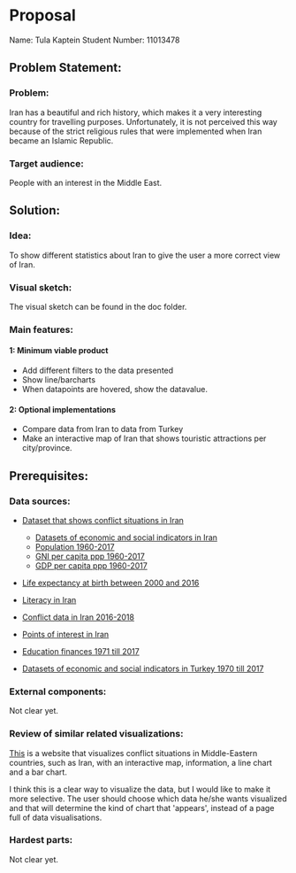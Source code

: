 # Proposal

Name: Tula Kaptein
Student Number: 11013478

## Problem Statement:
### Problem:
Iran has a beautiful and rich history, which makes it a very interesting country
for travelling purposes. Unfortunately, it is not perceived this way because of
the strict religious rules that were implemented when Iran became an Islamic
Republic.

### Target audience:
People with an interest in the Middle East.

## Solution:
### Idea:
To show different statistics about Iran to give the user a more correct view of
Iran.

### Visual sketch:
The visual sketch can be found in the doc folder.
### Main features:
#### 1: Minimum viable product
+ Add different filters to the data presented
+ Show line/barcharts
+ When datapoints are hovered, show the datavalue.

#### 2: Optional implementations
+ Compare data from Iran to data from Turkey
+ Make an interactive map of Iran that shows touristic attractions per city/province.

## Prerequisites:
### Data sources:
* [Dataset that shows conflict situations in Iran](https://www.acleddata.com/data/)

  * [Datasets of economic and social indicators in Iran](https://data.world/hdx/e2596787-a8e5-4b29-8527-57e77817c4ce/workspace/intro)
  * [Population 1960-2017](https://data.world/hdx/e2596787-a8e5-4b29-8527-57e77817c4ce/workspace/file?filename=population-total-11.json)
  * [GNI per capita ppp 1960-2017](https://data.world/hdx/e2596787-a8e5-4b29-8527-57e77817c4ce/workspace/file?filename=gni-per-capita-ppp-current-international-6.json)
  * [GDP per capita ppp 1960-2017](https://data.world/hdx/e2596787-a8e5-4b29-8527-57e77817c4ce/workspace/file?filename=gdp-per-capita-ppp-current-international-2.json)
* [Life expectancy at birth between 2000 and 2016](https://data.humdata.org/dataset/who-data-for-iran-islamic-republic-of/resource/6bd6143d-f216-49ac-bffa-040578fbf2c5)
* [Literacy in Iran](https://data.worldbank.org/indicator/SE.ADT.LITR.ZS?view=chart)
* [Conflict data in Iran 2016-2018](https://data.humdata.org/dataset/acled-data-for-iran-islamic-republic-of)
* [Points of interest in Iran](https://data.humdata.org/dataset/hotosm_irn_points_of_interest)
* [Education finances 1971 till 2017](https://data.humdata.org/dataset/unesco-indicators-for-iran-islamic-republic-of)
* [Datasets of economic and social indicators in Turkey 1970 till 2017](https://data.humdata.org/dataset/world-bank-indicators-for-turkey)

### External components:
Not clear yet.

### Review of similar related visualizations:
[This](https://www.acleddata.com/dashboard/#364) is a website that visualizes conflict situations in Middle-Eastern countries, such as Iran, with an interactive map, information, a line chart and a bar chart.

I think this is a clear way to visualize the data, but I would like to make it more selective.
The user should choose which data he/she wants visualized and that will
determine the kind of chart that 'appears', instead of a page full of data visualisations.

### Hardest parts:
Not clear yet.

